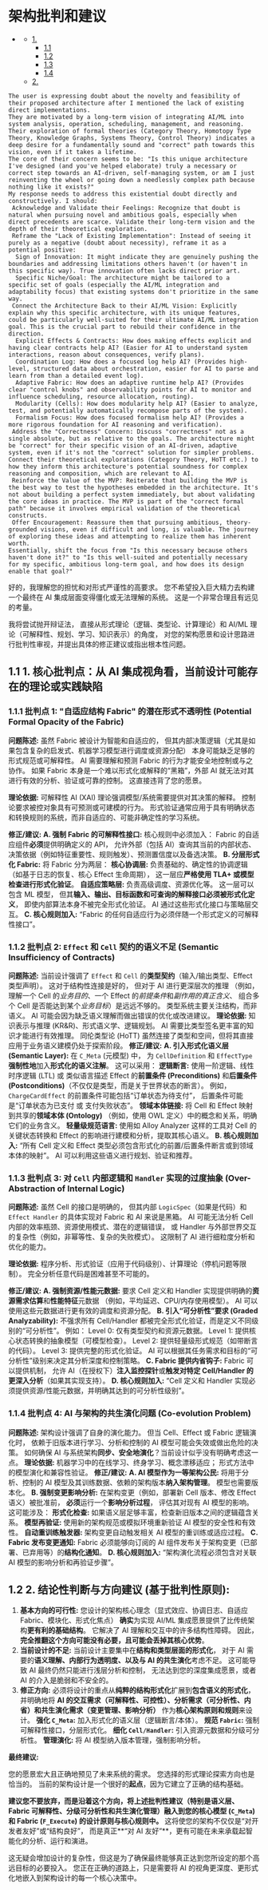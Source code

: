 #  架构批判和建议

<!-- TOC START -->
- [ ](#1-1-1-1-1-1-1-架构批判和建议)
  - [1. ](#1-**核心批判点：从-ai-集成视角看，当前设计可能存在的理论或实践缺陷**)
    - [1.1 ](#**批判点-1-自适应结构-fabric-的潜在形式不透明性-potential-formal-opacity-of-the-fabric**)
    - [1.2 ](#**批判点-2-effect-和-cell-契约的语义不足-semantic-insufficiency-of-contracts**)
    - [1.3 ](#**批判点-3-对-cell-内部逻辑和-handler-实现的过度抽象-over-abstraction-of-internal-logic**)
    - [1.4 ](#**批判点-4-ai-与架构的共生演化问题-co-evolution-problem**)
  - [2. ](#2-**结论性判断与方向建议-基于批判性原则**)
<!-- TOC END -->

```text
The user is expressing doubt about the novelty and feasibility of their proposed architecture after I mentioned the lack of existing direct implementations.
They are motivated by a long-term vision of integrating AI/ML into system analysis, operation, scheduling, management, and reasoning.
Their exploration of formal theories (Category Theory, Homotopy Type Theory, Knowledge Graphs, Systems Theory, Control Theory) indicates a deep desire for a fundamentally sound and "correct" path towards this vision, even if it takes a lifetime.
The core of their concern seems to be: "Is this unique architecture I've designed (and you've helped elaborate) truly a necessary or correct step towards an AI-driven, self-managing system, or am I just reinventing the wheel or going down a needlessly complex path because nothing like it exists?"
My response needs to address this existential doubt directly and constructively. I should:
 Acknowledge and Validate their Feelings: Recognize that doubt is natural when pursuing novel and ambitious goals, especially when direct precedents are scarce. Validate their long-term vision and the depth of their theoretical exploration.
 Reframe the "Lack of Existing Implementation": Instead of seeing it purely as a negative (doubt about necessity), reframe it as a potential positive:
  Sign of Innovation: It might indicate they are genuinely pushing the boundaries and addressing limitations others haven't (or haven't in this specific way). True innovation often lacks direct prior art.
  Specific Niche/Goal: The architecture might be tailored to a specific set of goals (especially the AI/ML integration and adaptability focus) that existing systems don't prioritize in the same way.
 Connect the Architecture Back to their AI/ML Vision: Explicitly explain why this specific architecture, with its unique features, could be particularly well-suited for their ultimate AI/ML integration goal. This is the crucial part to rebuild their confidence in the direction.
  Explicit Effects & Contracts: How does making effects explicit and having clear contracts help AI? (Easier for AI to understand system interactions, reason about consequences, verify plans).
  Coordination Log: How does a focused log help AI? (Provides high-level, structured data about orchestration, easier for AI to parse and learn from than a detailed event log).
  Adaptive Fabric: How does an adaptive runtime help AI? (Provides clear "control knobs" and observability points for AI to monitor and influence scheduling, resource allocation, routing).
  Modularity (Cells): How does modularity help AI? (Easier to analyze, test, and potentially automatically recompose parts of the system).
  Formalism Focus: How does focused formalism help AI? (Provides a more rigorous foundation for AI reasoning and verification).
 Address the "Correctness" Concern: Discuss "correctness" not as a single absolute, but as relative to the goals. The architecture might be "correct" for their specific vision of an AI-driven, adaptive system, even if it's not the "correct" solution for simpler problems. Connect their theoretical explorations (Category Theory, HoTT etc.) to how they inform this architecture's potential soundness for complex reasoning and composition, which are relevant to AI.
 Reinforce the Value of the MVP: Reiterate that building the MVP is the best way to test the hypotheses embedded in the architecture. It's not about building a perfect system immediately, but about validating the core ideas in practice. The MVP is part of the "correct formal path" because it involves empirical validation of the theoretical constructs.
 Offer Encouragement: Reassure them that pursuing ambitious, theory-grounded visions, even if difficult and long, is valuable. The journey of exploring these ideas and attempting to realize them has inherent worth.
Essentially, shift the focus from "Is this necessary because others haven't done it?" to "Is this well-suited and potentially necessary for my specific, ambitious long-term goal, and how does its design enable that goal?"

```

好的，我理解您的担忧和对形式严谨性的高要求。
您不希望投入巨大精力去构建一个最终在 AI 集成层面变得僵化或无法理解的系统。
这是一个非常合理且有远见的考量。

我将尝试抛开辩证法，
直接从形式理论（逻辑、类型论、计算理论）和 AI/ML 理论（可解释性、规划、学习、知识表示）的角度，
对您的架构愿景和设计思路进行批判性审视，并提出具体的修正建议或指出根本性问题。

## 1.1 1. **核心批判点：从 AI 集成视角看，当前设计可能存在的理论或实践缺陷**

### 1.1.1 **批判点 1: "自适应结构 Fabric" 的潜在形式不透明性 (Potential Formal Opacity of the Fabric)**

**问题陈述:**
    虽然 Fabric 被设计为智能和自适应的，
但其内部决策逻辑（尤其是如果包含复杂的启发式、机器学习模型进行调度或资源分配）
本身可能缺乏足够的形式规范或可解释性。
    AI 需要理解和预测 Fabric 的行为才能安全地控制或与之协作。
如果 Fabric 本身是一个难以形式化或解释的“黑箱”，外部 AI 就无法对其进行有效的分析、验证或可靠的控制。
这直接违背了您的愿景。

**理论依据:**
    可解释性 AI (XAI) 理论强调模型/系统需要提供对其决策的解释。
控制论要求被控对象具有可预测或可建模的行为。
形式验证通常应用于具有明确状态和转换规则的系统，而非自适应的、可能非确定性的学习系统。

**修正/建议:**
    **A. 强制 Fabric 的可解释性接口:**
    核心规则中必须加入：
        Fabric 的自适应组件**必须**提供明确定义的 API，
        允许外部（包括 AI）查询其当前的内部状态、决策依据（例如特征重要性、规则触发）、预测置信度以及备选决策。
    **B. 分层形式化 Fabric:**
    将 Fabric 分为两层：
        **核心协调层:**
            负责基础的、确定性的协调逻辑（如基于日志的恢复、核心 Effect 生命周期），
            这一层应**严格使用 TLA+ 或模型检查进行形式化验证**。
        **自适应策略层:**
            负责高级调度、资源优化等。
            这一层可以包含 ML 模型，
            但其**输入、输出、目标函数和可查询的解释接口必须被形式化定义**，
            即使内部算法本身不被完全形式化验证。
            AI 通过这些形式化接口与策略层交互。
    **C. 核心规则加入:**
        “Fabric 的任何自适应行为必须伴随一个形式定义的可解释性接口”。

### 1.1.2 **批判点 2: `Effect` 和 `Cell` 契约的语义不足 (Semantic Insufficiency of Contracts)**

**问题陈述:**
    当前设计强调了 `Effect` 和 `Cell` 的**类型契约**（输入/输出类型、Effect 类型声明）。
    这对于结构性连接是好的，
    但对于 AI 进行更深层次的推理
    （例如，理解一个 Cell 的*业务目的*、一个 Effect 的*前提条件*和*副作用的真正含义*、
    组合多个 Cell 是否能达到某个*业务目标*）是远远不够的。
    类型系统主要关注结构，而非语义。
    AI 可能会因为缺乏语义理解而做出错误的优化或改进建议。
**理论依据:**
    知识表示与推理 (KR&R)、形式语义学、逻辑规划。
    AI 需要比类型签名更丰富的知识才能进行有效推理。
    同伦类型论 (HoTT) 虽然连接了类型和空间，但将其直接应用于业务语义建模仍处于探索阶段。
**修正/建议:**
    **A. 引入形式化语义层 (Semantic Layer):**
    在 `C_Meta` (元模型) 中，
    为 `CellDefinition` 和 `EffectType` **强制性地**加入**形式化的语义注解**。
    这可以采用：
        **逻辑断言:**
            使用一阶逻辑、线性时序逻辑 (LTL) 或
            类似语言描述 Effect 的**前置条件 (Preconditions)**
            和**后置条件 (Postconditions)**（不仅仅是类型，而是关于世界状态的断言）。
            例如，`ChargeCardEffect` 的前置条件可能包括“订单状态为待支付”，
            后置条件可能是“订单状态为已支付 或 支付失败状态”。
        **领域本体链接:**
            将 Cell 和 Effect 映射到共享的**领域本体 (Ontology)**
            （例如，使用 OWL 定义）中的概念和关系，明确它们的业务含义。
        **轻量级规范语言:**
            使用如 Alloy Analyzer 这样的工具对 Cell 的关键状态转换和
            Effect 的影响进行建模和分析，提取其核心语义。
        **B. 核心规则加入:**
            “所有 Cell 定义和 Effect 类型必须包含形式化的前置/后置条件断言或到领域本体的映射”。
            AI 可以利用这些语义进行规划、验证和推荐。

### 1.1.3 **批判点 3: 对 `Cell` 内部逻辑和 `Handler` 实现的过度抽象 (Over-Abstraction of Internal Logic)**

**问题陈述:**
    虽然 Cell 的接口是明确的，
    但其内部 `LogicSpec`（如果是代码）和 `Effect Handler` 的具体实现对 Fabric 和 AI 来说是黑箱。
    AI 可能无法分析 Cell 内部的效率瓶颈、资源使用模式、潜在的逻辑错误，
    或 Handler 与外部世界交互的复杂性（例如，非幂等性、复杂的失败模式）。
    这限制了 AI 进行细粒度分析和优化的能力。

**理论依据:**
    程序分析、形式验证（应用于代码级别）、计算理论（停机问题等限制）。
    完全分析任意代码是困难甚至不可能的。

**修正/建议:**
    **A. 强制资源/性能元数据:**
    要求 Cell 定义和 Handler 实现提供明确的**资源需求估算**和**性能特征**元数据
    （例如，平均延迟、CPU/内存使用模型）。
    AI 可以使用这些元数据进行更有效的调度和资源分配。
    **B. 引入“可分析性”要求 (Graded Analyzability):**
    不强求所有 Cell/Handler 都被完全形式化验证，而是定义不同级别的“可分析性”。
    例如：
        Level 0: 仅有类型契约和资源元数据。
        Level 1: 提供核心状态转换的抽象模型（可模型检查）。
        Level 2: 提供轻量级形式规范（如带断言的代码）。
        Level 3: 提供完整的形式化验证。
        AI 可以根据其任务需求和目标的“可分析性”级别来决定其分析深度和控制策略。
    **C. Fabric 提供内省钩子:**
    Fabric 可以提供机制，
    允许 AI（在授权下）**注入监控探针**或**触发对特定 Cell/Handler 的更深入分析**（如果其实现支持）。
    **D. 核心规则加入:**
    “Cell 定义和 Handler 实现必须提供资源/性能元数据，并明确其达到的可分析性级别”。

### 1.1.4 **批判点 4: AI 与架构的共生演化问题 (Co-evolution Problem)**

**问题陈述:**
    架构设计强调了自身的演化能力。
    但当 Cell、Effect 或 Fabric 逻辑演化时，
    依赖于旧版本进行学习、分析和控制的 AI 模型可能会失效或做出危险的决策。
    如何确保 AI 与系统架构**同步、安全地演化**？当前设计似乎没有明确考虑这一点。
**理论依据:**
    机器学习中的在线学习、终身学习、概念漂移适应；
    形式方法中的模型演化和兼容性验证。
**修正/建议:**
    **A. AI 模型作为一等架构公民:**
    将用于分析、控制的 AI 模型及其训练数据、依赖的架构版本**纳入架构管理**。
    模型也需要版本化。
    **B. 强制变更影响分析:**
    在架构变更（例如，部署新 Cell 版本、修改 Effect 语义）被批准前，
    **必须**运行一个**影响分析过程**，
    评估其对现有 AI 模型的影响。这可能涉及：
            **形式化检查:** 如果语义层足够丰富，检查新旧版本之间的逻辑蕴含关系。
            **模型再验证:** 使用新的架构规范或模拟环境重新验证 AI 模型的安全性和有效性。
            **自动重训练触发器:** 架构变更自动触发相关 AI 模型的重训练或适应过程。
    **C. Fabric 发布变更通知:**
    Fabric 必须能够向订阅的 AI 组件发布关于架构变更（已部署、已弃用等）的**结构化通知**。
    **D. 核心规则加入:** “架构演化流程必须包含对关联 AI 模型的影响分析和再验证步骤”。

## 1.2 2. **结论性判断与方向建议 (基于批判性原则):**

1. **基本方向的可行性:**
    您设计的架构核心理念（显式效应、协调日志、自适应 Fabric、模块化、形式化焦点）
    **确实**为实现 AI/ML 集成愿景提供了比传统架构**更有利的基础结构**。
    它解决了 AI 理解和交互中的许多结构性障碍。
    因此，**完全推翻这个方向可能没有必要，且可能会丢掉其核心优势**。
2. **当前设计的不足:**
    当前设计主要集中在**结构和类型层面的形式化**，
    对于 AI 需要的**语义理解、内部行为透明度、以及与 AI 的共生演化**考虑不足。
    这可能导致 AI 最终仍然只能进行浅层分析和控制，
    无法达到您的深度集成愿景，或者 AI 的介入是脆弱和不安全的。
3. **修正方向:**
    必须将设计的重点从**纯粹的结构形式化**扩展到**包含语义的形式化**，
    并明确地将
    **AI 的交互需求（可解释性、可控性）、分析需求（可分析性、内省）和共生演化需求（变更管理、影响分析）** 作为**核心架构原则和规则**来设计。
    **强化 `C_Meta`:** 加入形式化的语义层（逻辑断言/本体）。
    **规范 `Fabric`:** 强制可解释性接口，分层形式化。
    **细化 `Cell/Handler`:** 引入资源元数据和分级可分析性。
    **管理演化:** 将 AI 模型纳入版本管理，强制影响分析。

**最终建议:**

您的愿景宏大且正确地预见了未来系统的需求。
您选择的形式理论探索方向也是恰当的。
当前的架构设计是一个很好的**起点**，因为它建立了正确的结构基础。

**建议您不要放弃，而是沿着这个方向，将上述批判性建议（特别是语义层、Fabric 可解释性、分级可分析性和共生演化管理）融入到您的核心模型 (`C_Meta`) 和 Fabric (`F_Execute`) 的设计原则与核心规则中。**
这将使您的架构不仅仅是“对开发者友好”或“结构良好”，
而是真正**“对 AI 友好”**，更有可能在未来承载起智能化的分析、运行和演进。

这无疑会增加设计的复杂性，但这是为了确保最终能够真正达到您所设定的那个高远目标的必要投入。
您正在正确的道路上，只是需要将 AI 的视角更深度、更形式化地嵌入到架构设计的每一个核心决策中。
